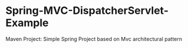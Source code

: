 # Spring-MVC-DispatcherServlet-Example
Maven Project: Simple Spring Project based on Mvc architectural pattern 

